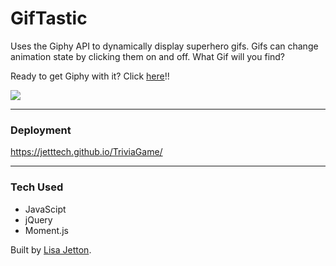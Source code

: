 # GifTastic
Uses the Giphy API to dynamically display superhero gifs. Gifs can change animation state by clicking them on and off. What Gif will you find?

Ready to get Giphy with it?  Click [here](http://lisajetton.com)!!

![](https://media.giphy.com/media/3oEjHVVY7852rkcn4I/giphy.gif)

- - - -

 ### Deployment ###
 https://jetttech.github.io/TriviaGame/

 - - - -

 ### Tech Used ###
 * JavaScipt
 * jQuery
 * Moment.js
 
Built by [Lisa Jetton](https://github.com/JettTech/).
